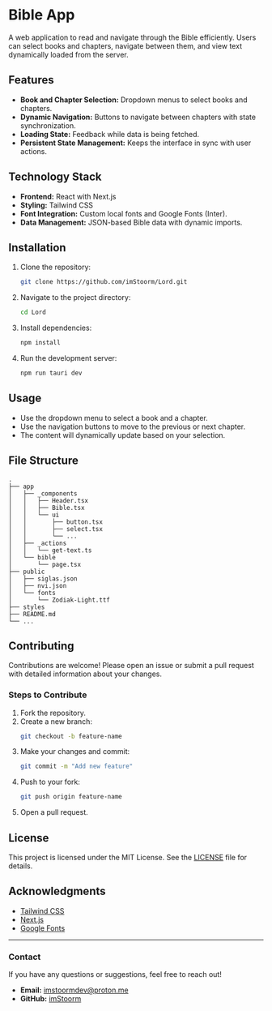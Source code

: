 # Bible App

A web application to read and navigate through the Bible efficiently. Users can select books and chapters, navigate between them, and view text dynamically loaded from the server.

## Features
- **Book and Chapter Selection:** Dropdown menus to select books and chapters.
- **Dynamic Navigation:** Buttons to navigate between chapters with state synchronization.
- **Loading State:** Feedback while data is being fetched.
- **Persistent State Management:** Keeps the interface in sync with user actions.

## Technology Stack
- **Frontend:** React with Next.js
- **Styling:** Tailwind CSS
- **Font Integration:** Custom local fonts and Google Fonts (Inter).
- **Data Management:** JSON-based Bible data with dynamic imports.

## Installation

1. Clone the repository:
   ```bash
   git clone https://github.com/imStoorm/Lord.git
   ```

2. Navigate to the project directory:
   ```bash
   cd Lord
   ```

3. Install dependencies:
   ```bash
   npm install
   ```

4. Run the development server:
   ```bash
   npm run tauri dev
   ```

## Usage
- Use the dropdown menu to select a book and a chapter.
- Use the navigation buttons to move to the previous or next chapter.
- The content will dynamically update based on your selection.

## File Structure
```
.
├── app
│   ├── _components
│   │   ├── Header.tsx
│   │   ├── Bible.tsx
│   │   └── ui
│   │       ├── button.tsx
│   │       ├── select.tsx
│   │       └── ...
│   ├── _actions
│   │   └── get-text.ts
│   └── bible
│       └── page.tsx
├── public
│   ├── siglas.json
│   ├── nvi.json
│   └── fonts
│       └── Zodiak-Light.ttf
├── styles
├── README.md
└── ...
```

## Contributing
Contributions are welcome! Please open an issue or submit a pull request with detailed information about your changes.

### Steps to Contribute
1. Fork the repository.
2. Create a new branch:
   ```bash
   git checkout -b feature-name
   ```
3. Make your changes and commit:
   ```bash
   git commit -m "Add new feature"
   ```
4. Push to your fork:
   ```bash
   git push origin feature-name
   ```
5. Open a pull request.

## License
This project is licensed under the MIT License. See the [LICENSE](LICENSE) file for details.

## Acknowledgments
- [Tailwind CSS](https://tailwindcss.com/)
- [Next.js](https://nextjs.org/)
- [Google Fonts](https://fonts.google.com/)

---

### Contact
If you have any questions or suggestions, feel free to reach out!
- **Email:** imstoormdev@proton.me
- **GitHub:** [imStoorm](https://github.com/imStoorm)


